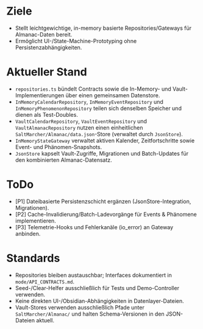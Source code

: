 # Ziele
- Stellt leichtgewichtige, in-memory basierte Repositories/Gateways für Almanac-Daten bereit.
- Ermöglicht UI-/State-Machine-Prototyping ohne Persistenzabhängigkeiten.

# Aktueller Stand
- `repositories.ts` bündelt Contracts sowie die In-Memory- und Vault-Implementierungen über einen gemeinsamen Datenstore.
- `InMemoryCalendarRepository`, `InMemoryEventRepository` und `InMemoryPhenomenonRepository` teilen sich denselben Speicher und dienen als Test-Doubles.
- `VaultCalendarRepository`, `VaultEventRepository` und `VaultAlmanacRepository` nutzen einen einheitlichen `SaltMarcher/Almanac/data.json`-Store (verwaltet durch `JsonStore`).
- `InMemoryStateGateway` verwaltet aktiven Kalender, Zeitfortschritte sowie Event- und Phänomen-Snapshots.
- `JsonStore` kapselt Vault-Zugriffe, Migrationen und Batch-Updates für den kombinierten Almanac-Datensatz.

# ToDo
- [P1] Dateibasierte Persistenzschicht ergänzen (JsonStore-Integration, Migrationen).
- [P2] Cache-Invalidierung/Batch-Ladevorgänge für Events & Phänomene implementieren.
- [P3] Telemetrie-Hooks und Fehlerkanäle (io_error) an Gateway anbinden.

# Standards
- Repositories bleiben austauschbar; Interfaces dokumentiert in `mode/API_CONTRACTS.md`.
- Seed-/Clear-Helfer ausschließlich für Tests und Demo-Controller verwenden.
- Keine direkten UI-/Obsidian-Abhängigkeiten in Datenlayer-Dateien.
- Vault-Stores verwenden ausschließlich Pfade unter `SaltMarcher/Almanac/` und halten Schema-Versionen in den JSON-Dateien aktuell.
